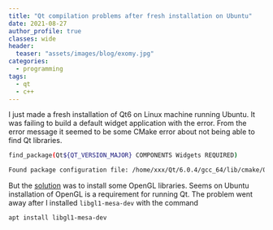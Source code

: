 ```yaml
---
title: "Qt compilation problems after fresh installation on Ubuntu"
date: 2021-08-27
author_profile: true
classes: wide
header:
  teaser: "assets/images/blog/exomy.jpg"
categories:
  - programming
tags:
  - qt
  - c++
---
```


I just made a fresh installation of Qt6 on Linux machine running Ubuntu. It was failing to build a default widget application with the error. From the error message it seemed to be some CMake error about not being able to find Qt libraries.

```bash
find_package(Qt${QT_VERSION_MAJOR} COMPONENTS Widgets REQUIRED)

Found package configuration file: /home/xxx/Qt/6.0.4/gcc_64/lib/cmake/Qt6/Qt6Config.make but it set Qt6_FOUND to FALSE so package "Qt6" is considered to be NOT FOUND. Reason given by package: Failed to find Qt component "Widgets" config file at""
```

But the [solution][Forum] was to install some OpenGL libraries. Seems on Ubuntu installation of OpenGL is a requirement for running Qt. The problem went away after I installed `libgl1-mesa-dev` with the command

```
apt install libgl1-mesa-dev
```

[Forum]: https://forum.qt.io/topic/129346/widgets-component-is-not-recognized-in-cmakelist-file/2
